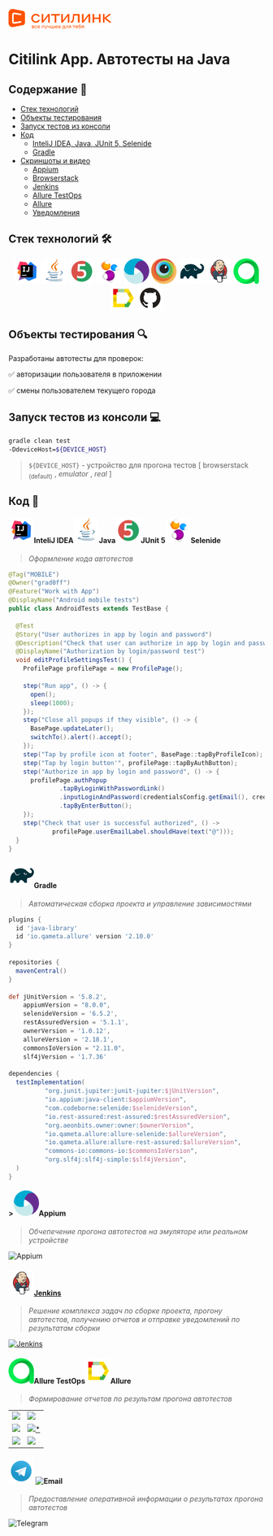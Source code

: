 <a href="https://www.citilink.ru/"><img alt="citilink.ru" height="40" src="readme_files/citilink.gif"/>
</a>
# Сitilink App. Автотесты на Java

## Содержание :bookmark_tabs:

* <a href="#stack">Cтек технологий</a>
* <a href="#objects">Объекты тестирования</a>
* <a href="#console">Запуск тестов из консоли</a>
* <a href="#code">Код</a>
  + <a href="#intelij">InteliJ IDEA, Java, JUnit 5, Selenide</a>
  + <a href="#gradle">Gradle</a>
* <a href="#screenshot">Скриншоты и видео</a>
  + <a href="#appium">Appium</a>
  + <a href="#browserstack">Browserstack</a>
  + <a href="#jenkins">Jenkins</a>
  + <a href="#allure_testops">Allure TestOps</a>
  + <a href="#allure">Allure</a>
  + <a href="#notificatios">Уведомления</a>



<a id="stack"></a>
## Cтек технологий :hammer_and_wrench:
<div align="center">
<a href="https://www.jetbrains.com/idea/"><img alt="InteliJ IDEA" height="50" src="readme_files/technologies/intelij_idea.svg" width="50"/></a>
<a href="https://www.java.com/"><img alt="Java" height="50" src="readme_files/technologies/Java.svg" width="50"/></a>
<a href="https://junit.org/junit5/"><img alt="JUnit 5" height="50" src="readme_files/technologies/JUnit5.svg" width="50"/></a>
<a href="https://selenide.org/"><img alt="Selenide" height="50" src="readme_files/technologies/selenide.svg" width="50"/></a>
<a href="https://appium.io/"><img alt="Appium" height="50" src="readme_files/technologies/appium.svg" width="50"/></a>
<a href="https://www.browserstack.co"><img alt="Browserstack" height="50" src="readme_files/technologies/browserstack.svg" width="50"/></a>
<a href="https://gradle.org/"><img alt="Gradle" height="50" src="readme_files/technologies/Gradle.svg" width="50"/></a>
<a href="https://www.jenkins.io/"><img alt="Jenkins" height="50" src="readme_files/technologies/Jenkins.svg" width="50"/></a>
<a href="https://qameta.io/"><img alt="Allure TestOps" height="50" src="readme_files/technologies/allure_testops.svg" width="50"/></a>
<a href="https://github.com/allure-framework/"><img alt="Allure" height="50" src="readme_files/technologies/Allure.svg" width="50"/></a>
<a href="https://github.com/"><img alt="GitHub" height="50" src="readme_files/technologies/GitHub.svg" width="50"/></a>
</div>



<a id="objects"></a>
## Объекты тестирования :mag:
Разработаны автотесты для проверок:

:white_check_mark: авторизации пользователя в приложении

:white_check_mark: смены пользователем текущего города



<a id="console"></a>
## Запуск тестов из консоли :computer:
```bash
gradle clean test
-DdeviceHost=${DEVICE_HOST}
```
> `${DEVICE_HOST}` - устройство для прогона тестов [ browserstack <sub>(default)</sub> , *emulator* , *real*  ]



## Код :floppy_disk:
<a id="code"></a>
#### <img alt="InteliJ IDEA" height="50" src="readme_files/technologies/intelij_idea.svg" width="50"/>InteliJ IDEA</a><img alt="Java" height="50" src="readme_files/technologies/java.svg" width="50"/>Java</a><img alt="JUnit 5" height="50" src="readme_files/technologies/junit5.svg" width="50"/>JUnit 5</a><img alt="Selenide" height="50" src="readme_files/technologies/selenide.svg" width="50"/>Selenide</a>
> *Оформление кода автотестов*

```java
@Tag("MOBILE")
@Owner("grad0ff")
@Feature("Work with App")
@DisplayName("Android mobile tests")
public class AndroidTests extends TestBase {

  @Test
  @Story("User authorizes in app by login and password")
  @Description("Check that user can authorize in app by login and password")
  @DisplayName("Authorization by login/password test")
  void editProfileSettingsTest() {
    ProfilePage profilePage = new ProfilePage();

    step("Run app", () -> {
      open();
      sleep(1000);
    });
    step("Close all popups if they visible", () -> {
      BasePage.updateLater();
      switchTo().alert().accept();
    });
    step("Tap by profile icon at footer", BasePage::tapByProfileIcon);
    step("Tap by login button'", profilePage::tapByAuthButton);
    step("Authorize in app by login and password", () -> {
      profilePage.authPopup
              .tapByLoginWithPasswordLink()
              .inputLoginAndPassword(credentialsConfig.getEmail(), credentialsConfig.getPassword())
              .tapByEnterButton();
    });
    step("Check that user is successful authorized", () ->
            profilePage.userEmailLabel.shouldHave(text("@")));
  }
}
```



<a id="gradle"></a>
#### <img alt="Gradle" height="50" src="readme_files/technologies/Gradle.svg" width="50"/>Gradle</a>
> *Автоматическая сборка проекта и управление зависимостями*

```groovy
plugins {
  id 'java-library'
  id 'io.qameta.allure' version '2.10.0'
}

repositories {
  mavenCentral()
}

def jUnitVersion = '5.8.2',
    appiumVersion = "8.0.0",
    selenideVersion = '6.5.2',
    restAssuredVersion = '5.1.1',
    ownerVersion = '1.0.12',
    allureVersion = '2.18.1',
    commonsIoVersion = "2.11.0",
    slf4jVersion = '1.7.36'

dependencies {
  testImplementation(
          "org.junit.jupiter:junit-jupiter:$jUnitVersion",
          "io.appium:java-client:$appiumVersion",
          "com.codeborne:selenide:$selenideVersion",
          "io.rest-assured:rest-assured:$restAssuredVersion",
          "org.aeonbits.owner:owner:$ownerVersion",
          "io.qameta.allure:allure-selenide:$allureVersion",
          "io.qameta.allure:allure-rest-assured:$allureVersion",
          "commons-io:commons-io:$commonsIoVersion",
          "org.slf4j:slf4j-simple:$slf4jVersion",
  )
}
```



<a id="appium"></a>
#### ><img alt="Appium" height="50" src="readme_files/technologies/appium.svg" width="50"/>Appium</a>
> *Обчепечение прогона автотестов на эмуляторе или реальном устройстве*

<img src="#" alt="Appium">



<a id="jenkins"></a>
####  <a href="https://www.jenkins.io/"><img alt="Jenkins" height="50" src="readme_files/technologies/Jenkins.svg" width="50"/>Jenkins</a>
> *Решение комплекса задач по сборке проекта, прогону автотестов, получению отчетов и отправке уведомлений по результатам сборки*
  
<a href="https://jenkins.autotests.cloud/job/013-grad0ff-14-itoolabs/">
<img src="https://user-images.githubusercontent.com/72714071/177363720-95c14959-fac7-4af4-9145-eb1987631229.png" alt="Jenkins">
</a>



<a id="allure"></a>
#### <img alt="Allure" height="50" src="readme_files/technologies/allure_testops.svg" width="50"/>Allure TestOps</a><img alt="Allure" height="50" src="readme_files/technologies/allure.svg" width="50"/>Allure</a>
> *Формирование отчетов по результам прогона автотестов*

<table>
    <tr>
        <td>
        <a href="https://jenkins.autotests.cloud/job/013-grad0ff-14-itoolabs/allure/#">
        <img src="https://user-images.githubusercontent.com/72714071/177333637-beabaa93-b50e-414e-a879-7a2c3ecdef56.png">
        </a>
        </td>
        <td>
        <a href="https://jenkins.autotests.cloud/job/013-grad0ff-14-itoolabs/allure/#suites/3fe6c9430eeb6f86d0ad005f3508c577/ab463357776f237c/">
        <img src="https://user-images.githubusercontent.com/72714071/177332881-fcefcefe-eb14-41a1-baab-70c52ffb344c.png">
        </a>
        </td>
    </tr>
        <tr>
        <td>
        <a href="https://jenkins.autotests.cloud/job/013-grad0ff-14-itoolabs/allure/#behaviors">
        <img src="https://user-images.githubusercontent.com/72714071/177333506-c7517b6e-7c80-4600-970c-21e36a38bb1d.png">
        </a>
        </td>
        <td>
        <a href="https://jenkins.autotests.cloud/job/013-grad0ff-14-itoolabs/allure/#suites/3fe6c9430eeb6f86d0ad005f3508c577/ab463357776f237c/">
        <img src="https://user-images.githubusercontent.com/72714071/177361087-a7047f2e-c7e1-4291-a255-5b189c40a0d2.png">*
        </a>
        </td>
    </tr>
    <tr>
        <td>
        <a href="https://jenkins.autotests.cloud/job/013-grad0ff-14-itoolabs/allure/#suites/3fe6c9430eeb6f86d0ad005f3508c577/8d36d319e2132404/">
        <img src="https://user-images.githubusercontent.com/72714071/177543609-abcd962c-f5e8-4d0c-9e85-423901e7b0f5.png">
        </a>
        </td>
        <td>
        <a href="">
        <img src="https://user-images.githubusercontent.com/72714071/177543805-4028d54c-4654-43b3-b052-9af01cf8e243.png">
        </a>
        </td>
    </tr>
</table>



<a id="telegram"></a>
#### <img alt="Telegram" height="50" src="readme_files/technologies/telegram.svg" width="50"/></a> <img alt="Email" height="50" src="#" width="50"/></a>
> *Предоставление оперативной информации о результатах прогона автотестов*


![Telegram](https://user-images.githubusercontent.com/72714071/177325044-c147556f-d2d6-498b-8397-bb016aa9927d.png)
